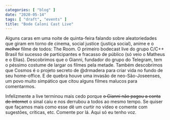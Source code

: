 ```yaml
---
categories: [ "blog" ]
date: "2020-05-14"
tags: [ "draft", "events" ]
title: "Bode Caloni Cast Live"
---
```

Alguns caras em uma noite de quinta-feira falando sobre aleatoriedades
que giram em torno de cinema, social justice (justiça social), anime e
o ~~melhor~~ filme de todos: The Room. O primeiro bodecast live do grupo
C/C++ Brasil foi sucesso de participantes e fracasso de público (só
veio o Matheus e o Elias). Descobrimos que o Gianni, fundador do grupo do
Telegram, tem o péssimo costume de largar os filmes pela metade. Também
descobrimos que Cosmos é o projeto secreto de @drmadera para criar
vida no fundo de seu home-office. E de quebra houve uma invasão de
neo-São-Joseenses, um povo muito simpático que citou alguns filmes
malucos para comentarmos.

Infelizmente a live terminou mais cedo porque ~~o Gianni não pagou a
conta de internet~~ o sinal caiu e nos derrubou a todos ao mesmo tempo. Se
quiser que façamos mais como esse dê um curtir no vídeo e comente
com sugestões, críticas, etc. Comente por lá. Aqui só eu tenho voz.
